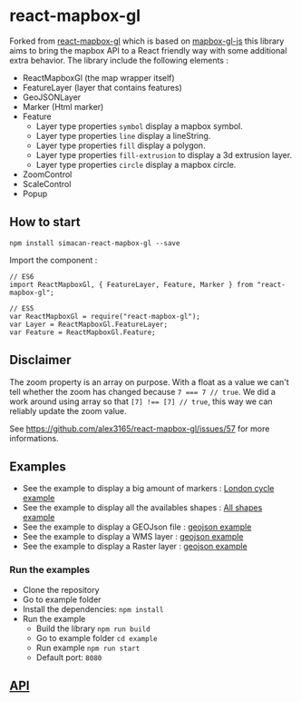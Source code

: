 # react-mapbox-gl

Forked from [react-mapbox-gl](https://github.com/alex3165/react-mapbox-gl)
which is based on [mapbox-gl-js](https://www.mapbox.com/mapbox-gl-js/api/) this library aims to bring the mapbox API to a React friendly way with some additional extra behavior.
The library include the following elements :

- ReactMapboxGl (the map wrapper itself)
- FeatureLayer (layer that contains features)
- GeoJSONLayer
- Marker (Html marker)
- Feature
  - Layer type properties `symbol` display a mapbox symbol.
  - Layer type properties `line` display a lineString.
  - Layer type properties `fill` display a polygon.
  - Layer type properties `fill-extrusion` to display a 3d extrusion layer.
  - Layer type properties `circle` display a mapbox circle.
- ZoomControl
- ScaleControl
- Popup

## How to start

```
npm install simacan-react-mapbox-gl --save
```

Import the component :

```
// ES6
import ReactMapboxGl, { FeatureLayer, Feature, Marker } from "react-mapbox-gl";

// ES5
var ReactMapboxGl = require("react-mapbox-gl");
var Layer = ReactMapboxGl.FeatureLayer;
var Feature = ReactMapboxGl.Feature;
```

## Disclaimer

The zoom property is an array on purpose. With a float as a value we can't tell whether the zoom has changed because `7 === 7 // true`. We did a work around using array so that `[7] !== [7] // true`, this way we can reliably update the zoom value.

See https://github.com/alex3165/react-mapbox-gl/issues/57 for more informations.

## Examples

- See the example to display a big amount of markers : [London cycle example](example/src/london-cycle.js)
- See the example to display all the availables shapes : [All shapes example](example/src/all-shapes.js)
- See the example to display a GEOJson file : [geojson example](example/src/geojson-example.js)
- See the example to display a WMS layer : [geojson example](example/src/WMSExample.js)
- See the example to display a Raster layer : [geojson example](example/src/RasterExample.js)

### Run the examples

- Clone the repository
- Go to example folder
- Install the dependencies: `npm install`
- Run the example
  - Build the library `npm run build`
  - Go to example folder `cd example`
  - Run example `npm run start`
  - Default port: `8080`

## [API](docs/API.md)

